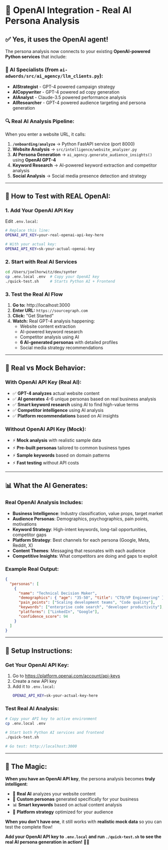# 🤖 OpenAI Integration - Real AI Persona Analysis

## ✅ **Yes, it uses the OpenAI agent!**

The persona analysis now connects to your existing **OpenAI-powered Python services** that include:

### **🧠 AI Specialists (from `ai-adwords/src/ai_agency/llm_clients.py`):**
- **AIStrategist** - GPT-4 powered campaign strategy
- **AICopywriter** - GPT-4 powered ad copy generation  
- **AIAnalyst** - Claude-3.5 powered performance analysis
- **AIResearcher** - GPT-4 powered audience targeting and persona generation

### **🔍 Real AI Analysis Pipeline:**
When you enter a website URL, it calls:

1. **`/onboarding/analyze`** → Python FastAPI service (port 8000)
2. **Website Analysis** → `src/intelligence/website_analyzer.py` 
3. **AI Persona Generation** → `ai_agency.generate_audience_insights()` using **OpenAI GPT-4**
4. **Keyword Research** → AI-powered keyword extraction and competitor analysis
5. **Social Analysis** → Social media presence detection and strategy

---

## 🚀 **How to Test with REAL OpenAI:**

### **1. Add Your OpenAI API Key**
Edit `.env.local`:
```bash
# Replace this line:
OPENAI_API_KEY=your-real-openai-api-key-here

# With your actual key:
OPENAI_API_KEY=sk-your-actual-openai-key
```

### **2. Start with Real AI Services**
```bash
cd /Users/joelhorwitz/dev/synter
cp .env.local .env  # Copy your OpenAI key
./quick-test.sh     # Starts Python AI + Frontend
```

### **3. Test the Real AI Flow**
1. **Go to:** http://localhost:3000
2. **Enter URL:** `https://sourcegraph.com`
3. **Click:** "Get Started"
4. **Watch:** Real GPT-4 analysis happening:
   - Website content extraction
   - AI-powered keyword research
   - Competitor analysis using AI
   - **6 AI-generated personas** with detailed profiles
   - Social media strategy recommendations

---

## 🎯 **Real vs Mock Behavior:**

### **With OpenAI API Key (Real AI):**
- ✅ **GPT-4 analyzes** actual website content
- ✅ **AI generates** 4-6 unique personas based on real business analysis
- ✅ **Smart keyword research** using AI to find high-value terms
- ✅ **Competitor intelligence** using AI analysis
- ✅ **Platform recommendations** based on AI insights

### **Without OpenAI API Key (Mock):**
- ⚡ **Mock analysis** with realistic sample data
- ⚡ **Pre-built personas** tailored to common business types
- ⚡ **Sample keywords** based on domain patterns
- ⚡ **Fast testing** without API costs

---

## 📊 **What the AI Generates:**

### **Real OpenAI Analysis Includes:**
- **Business Intelligence**: Industry classification, value props, target market
- **Audience Personas**: Demographics, psychographics, pain points, motivations
- **Keyword Strategy**: High-intent keywords, long-tail opportunities, competitor gaps  
- **Platform Strategy**: Best channels for each persona (Google, Meta, Reddit, X)
- **Content Themes**: Messaging that resonates with each audience
- **Competitive Insights**: What competitors are doing and gaps to exploit

### **Example Real Output:**
```json
{
  "personas": [
    {
      "name": "Technical Decision Maker",
      "demographics": { "age": "35-50", "title": "CTO/VP Engineering" },
      "pain_points": ["Scaling development teams", "Code quality"],
      "keywords": ["enterprise code search", "developer productivity"],
      "platforms": ["LinkedIn", "Google"],
      "confidence_score": 94
    }
  ]
}
```

---

## 🔧 **Setup Instructions:**

### **Get Your OpenAI API Key:**
1. Go to https://platform.openai.com/account/api-keys
2. Create a new API key
3. Add it to `.env.local`:
   ```bash
   OPENAI_API_KEY=sk-your-actual-key-here
   ```

### **Test Real AI Analysis:**
```bash
# Copy your API key to active environment
cp .env.local .env

# Start both Python AI services and frontend
./quick-test.sh

# Go test: http://localhost:3000
```

---

## 🎉 **The Magic:**

**When you have an OpenAI API key**, the persona analysis becomes **truly intelligent**:

- 🧠 **Real AI** analyzes your website content
- 🎯 **Custom personas** generated specifically for your business
- 📊 **Smart keywords** based on actual content analysis
- 🚀 **Platform strategy** optimized for your audience

**When you don't have one**, it still works with **realistic mock data** so you can test the complete flow!

**Add your OpenAI API key to `.env.local` and run `./quick-test.sh` to see the real AI persona generation in action!** 🤖✨
